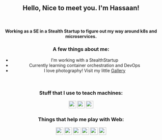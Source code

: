<div align="center">
  <h2>Hello, Nice to meet you. I'm Hassaan!</h2>
  <br/>

  <span>
  <h4>Working as a SE in a Stealth Startup to figure out my way around k8s and microservices.</h4>
  </span> 
  
  <h3>A few things about me:</h3>
  
  <div align="center">
    <ul>
      <li>I'm working with a StealthStartup</li>
      <li>Currently learning container orchestration and DevOps</li>
    <li>I love photography! Visit my little <a href="https://www.instagram.com/_hassaanakram">Gallery</a></li>
    </ul>
  </div>
  <br/>
  <h3>Stuff that I use to teach machines:</h3>

  <img height="24" src="https://api.iconify.design/vscode-icons/file-type-python.svg?color=%23ff6f00&width=24">
  <img height="24" src="https://api.iconify.design/simple-icons/tensorflow.svg?color=%23ff6f00">
  <img height="24" src="https://api.iconify.design/logos/opencv.svg?color=%23ff6f00&width=24">
  
  <br/>
  <h3>Things that help me play with Web:</h3>

  <img height="24" src="https://api.iconify.design/logos/react.svg?color=%23ff6f00&width=24">
  <img height="24" src="https://api.iconify.design/logos/html-5.svg?color=%23ff6f00&width=24">
  <img height="24" width="24" src="https://api.iconify.design/vscode-icons/file-type-go.svg?width=24">
  <img height="24" src="https://api.iconify.design/logos/docker-icon.svg?width=24&height=24">
  <img height="24" src="https://api.iconify.design/logos/aws.svg?width=24&height=24">
  <img height="24" src="https://api.iconify.design/logos/kubernetes.svg?width=24">

  <br/>
  

  </div>
